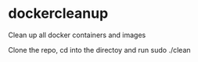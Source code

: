 # dockercleanup

Clean up all docker containers and images

Clone the repo, cd into the directoy and run sudo ./clean
